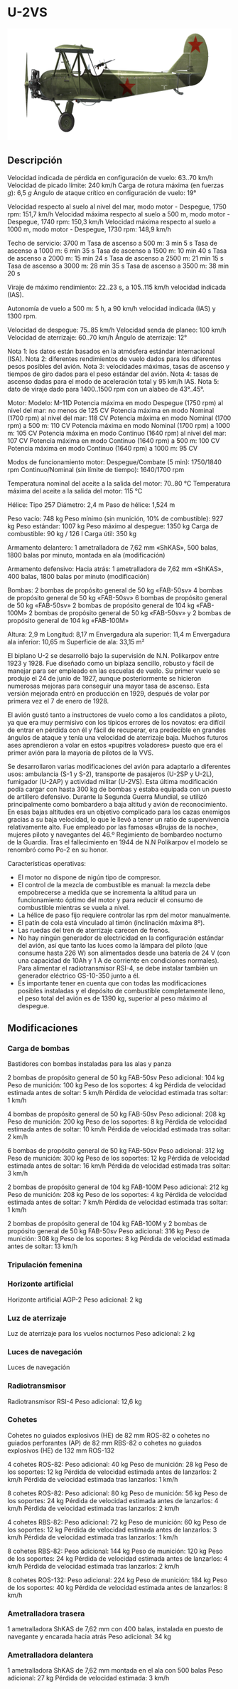 # U-2VS

![u2vs](../images/u2vs.png)

## Descripción

Velocidad indicada de pérdida en configuración de vuelo: 63..70 km/h
Velocidad de picado límite: 240 km/h
Carga de rotura máxima (en fuerzas <i>g</i>): 6,5 <i>g</i>
Ángulo de ataque crítico en configuración de vuelo: 19°

Velocidad respecto al suelo al nivel del mar, modo motor - Despegue, 1750 rpm: 151,7 km/h
Velocidad máxima respecto al suelo a 500 m, modo motor - Despegue, 1740 rpm: 150,3 km/h
Velocidad máxima respecto al suelo a 1000 m, modo motor - Despegue, 1730 rpm: 148,9 km/h

Techo de servicio: 3700 m
Tasa de ascenso a 500 m: 3 min 5 s
Tasa de ascenso a 1000 m: 6 min 35 s
Tasa de ascenso a 1500 m: 10 min 40 s
Tasa de ascenso a 2000 m: 15 min 24 s
Tasa de ascenso a 2500 m: 21 min 15 s
Tasa de ascenso a 3000 m: 28 min 35 s
Tasa de ascenso a 3500 m: 38 min 20 s

Viraje de máximo rendimiento: 22..23 s, a 105..115 km/h velocidad indicada (IAS).

Autonomía de vuelo a 500 m: 5 h, a 90 km/h velocidad indicada (IAS) y 1300 rpm.

Velocidad de despegue: 75..85 km/h
Velocidad senda de planeo: 100 km/h
Velocidad de aterrizaje: 60..70 km/h
Ángulo de aterrizaje: 12°

Nota 1: los datos están basados en la atmósfera estándar internacional (ISA).
Nota 2: diferentes rendimientos de vuelo dados para los diferentes pesos posibles del avión.
Nota 3: velocidades máximas, tasas de ascenso y tiempos de giro dados para el peso estándar del avión.
Nota 4: tasas de ascenso dadas para el modo de aceleración total y 95 km/h IAS.
Nota 5: dato de viraje dado para 1400..1500 rpm con un alabeo de 43°..45°.

Motor:
Modelo: M-11D
Potencia máxima en modo Despegue (1750 rpm) al nivel del mar: no menos de 125 CV
Potencia máxima en modo Nominal (1700 rpm) al nivel del mar: 118 CV
Potencia máxima en modo Nominal (1700 rpm) a 500 m: 110 CV
Potencia máxima en modo Nominal (1700 rpm) a 1000 m: 105 CV
Potencia máxima en modo Continuo (1640 rpm) al nivel del mar: 107 CV
Potencia máxima en modo Continuo (1640 rpm) a 500 m: 100 CV
Potencia máxima en modo Continuo (1640 rpm) a 1000 m: 95 CV

Modos de funcionamiento motor:
Despegue/Combate (5 min): 1750/1840 rpm
Continuo/Nominal (sin límite de tiempo): 1640/1700 rpm

Temperatura nominal del aceite a la salida del motor: 70..80 °C
Temperatura máxima del aceite a la salida del motor: 115 °C

Hélice:
Tipo 257
Diámetro: 2,4 m
Paso de hélice: 1,524 m

Peso vacío: 748 kg
Peso mínimo (sin munición, 10% de combustible): 927 kg
Peso estándar: 1007 kg
Peso máximo al despegue: 1350 kg
Carga de combustible: 90 kg / 126 l
Carga útil: 350 kg

Armamento delantero:
1 ametralladora de 7,62 mm «ShKAS», 500 balas, 1800 balas por minuto, montada en ala (modificación)

Armamento defensivo:
Hacia atrás: 1 ametralladora de 7,62 mm «ShKAS», 400 balas, 1800 balas por minuto (modificación)

Bombas:
2 bombas de propósito general de 50 kg «FAB-50sv»
4 bombas de propósito general de 50 kg «FAB-50sv»
6 bombas de propósito general de 50 kg «FAB-50sv»
2 bombas de propósito general de 104 kg «FAB-100M»
2 bombas de propósito general de 50 kg «FAB-50sv» y 2 bombas de propósito general de 104 kg «FAB-100M»

Altura: 2,9 m
Longitud: 8,17 m
Envergadura ala superior: 11,4 m
Envergadura ala inferior: 10,65 m
Superficie de ala: 33,15 m²

El biplano U-2 se desarrolló bajo la supervisión de N.N. Polikarpov entre 1923 y 1928. Fue diseñado como un biplaza sencillo, robusto y fácil de manejar para ser empleado en las escuelas de vuelo. Su primer vuelo se produjo el 24 de junio de 1927, aunque posteriormente se hicieron numerosas mejoras para conseguir una mayor tasa de ascenso. Esta versión mejorada entró en producción en 1929, después de volar por primera vez el 7 de enero de 1928.

El avión gustó tanto a instructores de vuelo como a los candidatos a piloto, ya que era muy permisivo con los típicos errores de los novatos: era difícil de entrar en pérdida con él y fácil de recuperar, era predecible en grandes ángulos de ataque y tenía una velocidad de aterrizaje baja. Muchos futuros ases aprendieron a volar en estos «pupitres voladores» puesto que era el primer avión para la mayoría de pilotos de la VVS.

Se desarrollaron varias modificaciones del avión para adaptarlo a diferentes usos: ambulancia (S-1 y S-2), transporte de pasajeros (U-2SP y U-2L), fumigador (U-2AP) y actividad militar (U-2VS). Esta última modificación podía cargar con hasta 300 kg de bombas y estaba equipada con un puesto de artillero defensivo. Durante la Segunda Guerra Mundial, se utilizó principalmente como bombardero a baja altitud y avión de reconocimiento. En esas bajas altitudes era un objetivo complicado para los cazas enemigos gracias a su baja velocidad, lo que le llevó a tener un ratio de supervivencia relativamente alto. Fue empleado por las famosas «Brujas de la noche», mujeres piloto y navegantes del 46.º Regimiento de bombardeo nocturno de la Guardia. Tras el fallecimiento en 1944 de N.N Polikarpov el modelo se renombró como Po-2 en su honor.

Características operativas:
- El motor no dispone de nigún tipo de compresor.
- El control de la mezcla de combustible es manual: la mezcla debe empobrecerse a medida que se incrementa la altitud para un funcionamiento óptimo del motor y para reducir el consumo de combustible mientras se vuela a nivel.
- La hélice de paso fijo requiere controlar las rpm del motor manualmente.
- El patín de cola está vinculado al timón (inclinación máxima 8º).
- Las ruedas del tren de aterrizaje carecen de frenos.
- No hay ningún generador de electricidad en la configuración estándar del avión, así que tanto las luces como la lámpara del piloto (que consume hasta 226 W) son alimentados desde una batería de 24 V (con una capacidad de 10Ah y 1 A de corriente en condiciones normales). Para alimentar el radiotransmisor RSI-4, se debe instalar también un generador eléctrico GS-10-350 junto a él.
- Es importante tener en cuenta que con todas las modificaciones posibles instaladas y el depósito de combustible completamente lleno, el peso total del avión es de 1390 kg, superior al peso máximo al despegue.

## Modificaciones


### Carga de bombas

Bastidores con bombas instaladas para las alas y panza

2 bombas de propósito general de 50 kg FAB-50sv
Peso adicional: 104 kg
Peso de munición: 100 kg
Peso de los soportes: 4 kg
Pérdida de velocidad estimada antes de soltar: 5 km/h
Pérdida de velocidad estimada tras soltar: 1 km/h

4 bombas de propósito general de 50 kg FAB-50sv
Peso adicional: 208 kg
Peso de munición: 200 kg
Peso de los soportes: 8 kg
Pérdida de velocidad estimada antes de soltar: 10 km/h
Pérdida de velocidad estimada tras soltar: 2 km/h

6 bombas de propósito general de 50 kg FAB-50sv
Peso adicional: 312 kg
Peso de munición: 300 kg
Peso de los soportes: 12 kg
Pérdida de velocidad estimada antes de soltar: 16 km/h
Pérdida de velocidad estimada tras soltar: 3 km/h

2 bombas de propósito general de 104 kg FAB-100M
Peso adicional: 212 kg
Peso de munición: 208 kg
Peso de los soportes: 4 kg
Pérdida de velocidad estimada antes de soltar: 7 km/h
Pérdida de velocidad estimada tras soltar: 1 km/h

2 bombas de propósito general de 104 kg FAB-100M y 2 bombas de propósito general de 50 kg FAB-50sv
Peso adicional: 316 kg
Peso de munición: 308 kg
Peso de los soportes: 8 kg
Pérdida de velocidad estimada antes de soltar: 13 km/h


### Tripulación femenina


### Horizonte artificial

Horizonte artificial AGP-2
Peso adicional: 2 kg


### Luz de aterrizaje

Luz de aterrizaje para los vuelos nocturnos
Peso adicional: 2 kg


### Luces de navegación

Luces de navegación


### Radiotransmisor

Radiotransmisor RSI-4
Peso adicional: 12,6 kg


### Cohetes

Cohetes no guiados explosivos (HE) de 82 mm ROS-82 o cohetes no guiados perforantes (AP) de 82 mm RBS-82 o cohetes no guiados explosivos (HE) de 132 mm ROS-132

4 cohetes ROS-82:
Peso adicional: 40 kg
Peso de munición: 28 kg
Peso de los soportes: 12 kg
Pérdida de velocidad estimada antes de lanzarlos: 2 km/h
Pérdida de velocidad estimada tras lanzarlos: 1 km/h

8 cohetes ROS-82:
Peso adicional: 80 kg
Peso de munición: 56 kg
Peso de los soportes: 24 kg
Pérdida de velocidad estimada antes de lanzarlos: 4 km/h
Pérdida de velocidad estimada tras lanzarlos: 2 km/h

4 cohetes RBS-82:
Peso adicional: 72 kg
Peso de munición: 60 kg
Peso de los soportes: 12 kg
Pérdida de velocidad estimada antes de lanzarlos: 3 km/h
Pérdida de velocidad estimada tras lanzarlos: 1 km/h

8 cohetes RBS-82:
Peso adicional: 144 kg
Peso de munición: 120 kg
Peso de los soportes: 24 kg
Pérdida de velocidad estimada antes de lanzarlos: 4 km/h
Pérdida de velocidad estimada tras lanzarlos: 2 km/h

8 cohetes ROS-132:
Peso adicional: 224 kg
Peso de munición: 184 kg
Peso de los soportes: 40 kg
Pérdida de velocidad estimada antes de lanzarlos: 8 km/h


### Ametralladora trasera

1 ametralladora ShKAS de 7,62 mm con 400 balas, instalada en puesto de navegante y encarada hacia atrás
Peso adicional: 34 kg


### Ametralladora delantera

1 ametralladora ShKAS de 7,62 mm montada en el ala con 500 balas
Peso adicional: 27 kg
Pérdida de velocidad estimada: 3 km/h